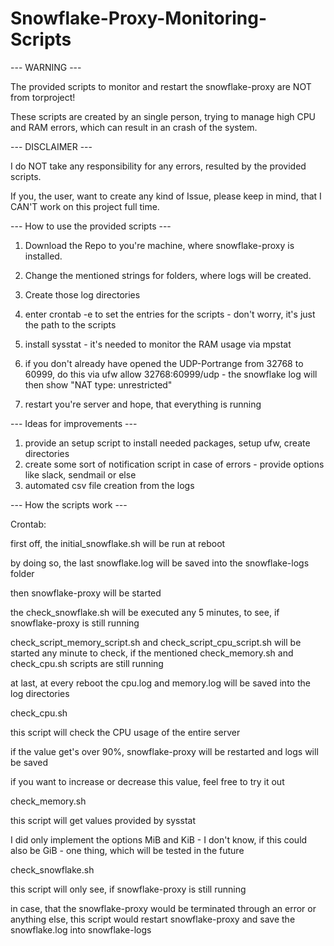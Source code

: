 # Snowflake-Proxy-Monitoring-Scripts

--- WARNING ---

The provided scripts to monitor and restart the snowflake-proxy are NOT from torproject!

These scripts are created by an single person, trying to manage high CPU and RAM errors, which can result in an crash of the system.


--- DISCLAIMER ---

I do NOT take any responsibility for any errors, resulted by the provided scripts.

If you, the user, want to create any kind of Issue, please keep in mind, that I CAN'T work on this project full time.


--- How to use the provided scripts ---

1. Download the Repo to you're machine, where snowflake-proxy is installed.

2. Change the mentioned strings for folders, where logs will be created.

3. Create those log directories

4. enter crontab -e to set the entries for the scripts - don't worry, it's just the path to the scripts

5. install sysstat - it's needed to monitor the RAM usage via mpstat

6. if you don't already have opened the UDP-Portrange from 32768 to 60999, do this via ufw allow 32768:60999/udp - the snowflake log will then show "NAT type: unrestricted"

7. restart you're server and hope, that everything is running


--- Ideas for improvements ---

1. provide an setup script to install needed packages, setup ufw, create directories
2. create some sort of notification script in case of errors - provide options like slack, sendmail or else
3. automated csv file creation from the logs


--- How the scripts work ---

Crontab: 

first off, the initial_snowflake.sh will be run at reboot

by doing so, the last snowflake.log will be saved into the snowflake-logs folder

then snowflake-proxy will be started


the check_snowflake.sh will be executed any 5 minutes, to see, if snowflake-proxy is still running

check_script_memory_script.sh and check_script_cpu_script.sh will be started any minute to check, if the mentioned check_memory.sh and check_cpu.sh scripts are still running


at last, at every reboot the cpu.log and memory.log will be saved into the log directories


check_cpu.sh

this script will check the CPU usage of the entire server

if the value get's over 90%, snowflake-proxy will be restarted and logs will be saved

if you want to increase or decrease this value, feel free to try it out


check_memory.sh

this script will get values provided by sysstat

I did only implement the options MiB and KiB - I don't know, if this could also be GiB - one thing, which will be tested in the future


check_snowflake.sh

this script will only see, if snowflake-proxy is still running

in case, that the snowflake-proxy would be terminated through an error or anything else, this script would restart snowflake-proxy and save the snowflake.log into snowflake-logs
